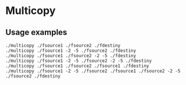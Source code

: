 # Multicopy

## Usage examples
    ./multicopy ./fsource1 ./fsource2 ./fdestiny
    ./multicopy ./fsource1 -2 -5 ./fsource2 ./fdestiny
    ./multicopy ./fsource1 ./fsource2 -2 -5 ./fdestiny
    ./multicopy ./fsource1 -2 -5 ./fsource2 -2 -5 ./fdestiny
    ./multicopy ./fsource1 ./fsource2 ./fsource1 ./fdestiny
    ./multicopy ./fsource1 -2 -5 ./fsource2 ./fsource1 ./fsource2 -2 -5 ./fsource2 ./fdestiny


